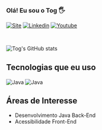 ### Olá! Eu sou o Tog 🖐️
[![Site](https://img.shields.io/website-up-down-green-red/http/monip.org.svg?label=togtec.dev.br&style=for-the-badge)](https://togtec.dev.br)
[![Linkedin](https://img.shields.io/badge/LinkedIn-0077B5?style=for-the-badge&logo=linkedin&logoColor=white)](https://www.linkedin.com/in/togtec)
[![Youtube](https://img.shields.io/badge/YouTube-FF0000?style=for-the-badge&logo=youtube&logoColor=white)](https://www.youtube.com/@togtec)

<br/>

![Tog's GitHub stats](https://github-readme-stats.vercel.app/api?username=togtec&show_icons=true&theme=transparent)

## Tecnologias que eu uso
<div style="display: inline-block">
  <img align="center" alt="Java" src="https://img.shields.io/badge/Java-ED8B00?style=for-the-badge&logo=openjdk&logoColor=white" />
  <img align="center" alt="Java" src="https://img.shields.io/badge/Spring-6DB33F?style=for-the-badge&logo=spring&logoColor=white" />
</div>

<br/>

## Áreas de Interesse
<ul>
  <li>Desenvolvimento Java Back-End</li>
  <li>Acessibilidade Front-End</li>
</ul>



